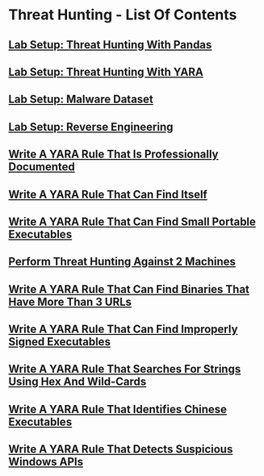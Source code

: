 # Threat Hunting - List Of Contents

## [Lab Setup: Threat Hunting With Pandas](https://github.com/aaronamran/MCSI-Remote-Cybersecurity-Internship/blob/main/Threat%20Hunting/threat-hunting-pandas.md)

## [Lab Setup: Threat Hunting With YARA](https://github.com/aaronamran/MCSI-Remote-Cybersecurity-Internship/blob/main/Threat%20Hunting/threat-hunting-yara.md)

## [Lab Setup: Malware Dataset](https://github.com/aaronamran/MCSI-Remote-Cybersecurity-Internship/blob/main/Threat%20Hunting/malware-dataset.md)

## [Lab Setup: Reverse Engineering](https://github.com/aaronamran/MCSI-Remote-Cybersecurity-Internship/blob/main/Threat%20Hunting/reverse-engineering.md)

## [Write A YARA Rule That Is Professionally Documented](https://github.com/aaronamran/MCSI-Remote-Cybersecurity-Internship/blob/main/Threat%20Hunting/pro-documented-yara-rule.md)

## [Write A YARA Rule That Can Find Itself](https://github.com/aaronamran/MCSI-Remote-Cybersecurity-Internship/blob/main/Threat%20Hunting/yara-rule-find-itself.md)

## [Write A YARA Rule That Can Find Small Portable Executables](https://github.com/aaronamran/MCSI-Remote-Cybersecurity-Internship/blob/main/Threat%20Hunting/find-small-exe.md)

## [Perform Threat Hunting Against 2 Machines](https://github.com/aaronamran/MCSI-Remote-Cybersecurity-Internship/blob/main/Threat%20Hunting/threat-hunting-2-machines.md)

## [Write A YARA Rule That Can Find Binaries That Have More Than 3 URLs](https://github.com/aaronamran/MCSI-Remote-Cybersecurity-Internship/blob/main/Threat%20Hunting/find-binaries-3-urls.md)

## [Write A YARA Rule That Can Find Improperly Signed Executables](https://github.com/aaronamran/MCSI-Remote-Cybersecurity-Internship/blob/main/Threat%20Hunting/find-improperly-signed-exe.md)

## [Write A YARA Rule That Searches For Strings Using Hex And Wild-Cards](https://github.com/aaronamran/MCSI-Remote-Cybersecurity-Internship/blob/main/Threat%20Hunting/find-strings-hex-wild-cards.md)

## [Write A YARA Rule That Identifies Chinese Executables](https://github.com/aaronamran/MCSI-Remote-Cybersecurity-Internship/blob/main/Threat%20Hunting/find-chinese-exe.md)

## [Write A YARA Rule That Detects Suspicious Windows APIs](https://github.com/aaronamran/MCSI-Remote-Cybersecurity-Internship/blob/main/Threat%20Hunting/detect-suspicious-windows-apis.md)
